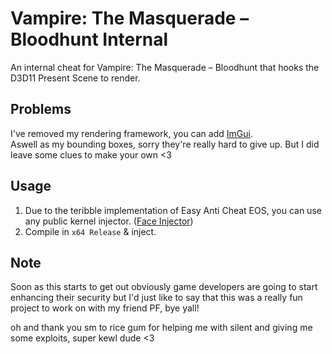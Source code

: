 # Vampire: The Masquerade – Bloodhunt Internal

An internal cheat for Vampire: The Masquerade – Bloodhunt that hooks the D3D11 Present Scene to render.

## Problems

I've removed my rendering framework, you can add [ImGui](https://github.com/ocornut/imgui).  
Aswell as my bounding boxes, sorry they're really hard to give up. But I did leave some clues to make your own <3

## Usage

1. Due to the teribble implementation of Easy Anti Cheat EOS, you can use any public kernel injector. ([Face Injector](https://github.com/ALEHACKsp/face-injector-v2-1/tree/main/face_injector_v2))
2.  Compile in `x64 Release` & inject.

## Note

Soon as this starts to get out obviously game developers are going to start enhancing their security but I'd just like to say that this was a really fun project to work on with my friend PF, bye yall!

oh and thank you sm to rice gum for helping me with silent and giving me some exploits, super kewl dude <3
